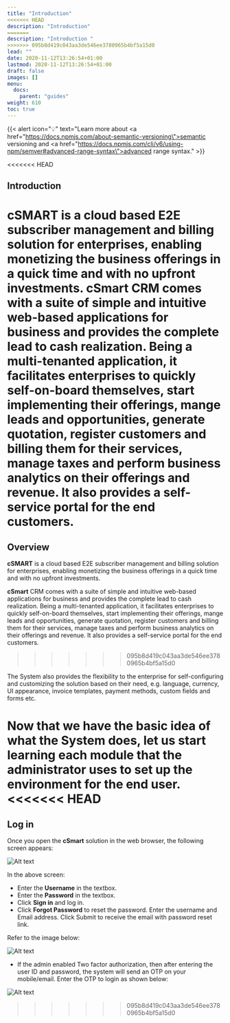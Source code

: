 ```yaml
---
title: "Introduction"
<<<<<<< HEAD
description: "Introduction"
=======
description: "Introduction "
>>>>>>> 095b8d419c043aa3de546ee3780965b4bf5a15d0
lead: ""
date: 2020-11-12T13:26:54+01:00
lastmod: 2020-11-12T13:26:54+01:00
draft: false
images: []
menu:
  docs:
    parent: "guides"
weight: 610
toc: true
---
```


{{< alert icon="💡" text="Learn more about <a href=\"https://docs.npmjs.com/about-semantic-versioning\">semantic versioning</a> and <a href=\"https://docs.npmjs.com/cli/v6/using-npm/semver#advanced-range-syntax\">advanced range syntax</a>." >}}

<<<<<<< HEAD
## Introduction

**cSMART** is a cloud based E2E subscriber management and billing solution for enterprises, enabling monetizing the business offerings in a quick time and with no upfront investments. **cSmart** CRM comes with a suite of simple and intuitive web-based applications for business and provides the complete lead to cash realization. Being a multi-tenanted application, it facilitates enterprises to quickly self-on-board themselves, start implementing their offerings, mange leads and opportunities, generate quotation, register customers and billing them for their services, manage taxes and perform business analytics on their offerings and revenue. It also provides a self-service portal for the end customers.
=======
## Overview

**cSMART** is a cloud based E2E subscriber management and billing solution for enterprises, enabling monetizing the business offerings in a quick time and with no upfront investments.

**cSmart** CRM comes with a suite of simple and intuitive web-based applications for business and provides the complete lead to cash realization. Being a multi-tenanted application, it facilitates enterprises to quickly self-on-board themselves, start implementing their offerings, mange leads and opportunities, generate quotation, register customers and billing them for their services, manage taxes and perform business analytics on their offerings and revenue. It also provides a self-service portal for the end customers.
>>>>>>> 095b8d419c043aa3de546ee3780965b4bf5a15d0

The System also provides the flexibility to the enterprise for self-configuring and customizing the solution based on their need, e.g. language, currency, UI appearance, invoice templates, payment methods, custom fields and forms etc.

Now that we have the basic idea of what the System does, let us start learning each module that the administrator uses to set up the environment for the end user.
<<<<<<< HEAD
=======

## Log in

Once you open the **cSmart** solution in the web browser, the following screen appears:

![Alt text](/images/LogIn.png "Login Screen")

In the above screen:

* Enter the **Username** in the textbox.
* Enter the **Password** in the textbox.
* Click **Sign in** and log in.
* Click **Forgot Password** to reset the password. Enter the username and Email address. Click Submit to receive the email with password reset link.

Refer to the image below:

![Alt text](/images/LogIn_1.png "Enter Detail")

* If the admin enabled Two factor authorization, then after entering the user ID and password, the system will send an OTP on your mobile/email. Enter the OTP to login as shown below:

![Alt text](/images/LogIn_2.png "Admin OTP")
>>>>>>> 095b8d419c043aa3de546ee3780965b4bf5a15d0
